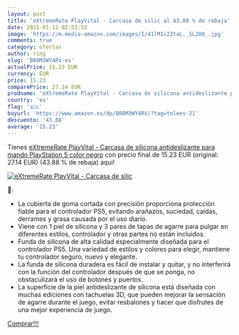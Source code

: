 ```yaml
---
layout: post
title: 'eXtremeRate PlayVital - Carcasa de silic al 43.88 % de rebaja'
date: 2021-01-12 02:53:53
image: 'https://m.media-amazon.com/images/I/41lMIc2ZtaL._SL200_.jpg'
comments: true
category: ofertas
author: ring
slug: 'B08M3WY4RV-es'
actualPrice: 15.23 EUR
currency: EUR
price: 15.23
comparePrice: 27.14 EUR
prodname: 'eXtremeRate PlayVital - Carcasa de silicona antideslizante para mando PlayStation 5  color negro'
country: 'es'
flag: '🇪🇸'
buyurl: 'https://www.amazon.es/dp/B08M3WY4RV/?tag=tolees-21'
descuento: '43.88'
average: '15.23'
---
```


Tienes [eXtremeRate PlayVital - Carcasa de silicona antideslizante para mando PlayStation 5  color negro](https://www.amazon.es/dp/B08M3WY4RV/?tag=tolees-21) con precio final de  15.23 EUR (original: 27.14 EUR) (43.88 %  de rebaja) aqui!

[![eXtremeRate PlayVital - Carcasa de silic](https://m.media-amazon.com/images/I/41lMIc2ZtaL._SL200_.jpg)](https://www.amazon.es/dp/B08M3WY4RV/?tag=tolees-21)

🔎:

- La cubierta de goma cortada con precisión proporciona protección fiable para el controlador PS5, evitando arañazos, suciedad, caídas, derrames y grasa causada por el uso diario.
- Viene con 1 piel de silicona y 3 pares de tapas de agarre para pulgar en diferentes estilos, controlador y otras partes no están incluidos.
- Funda de silicona de alta calidad especialmente diseñada para el controlador PS5. Una variedad de estilos y colores para elegir, mantiene tu controlador seguro, nuevo y elegante.
- La funda de silicona duradera es fácil de instalar y quitar, y no interferirá con la función del controlador después de que se ponga, no obstaculizará el uso de botones y puertos.
- La superficie de la piel antideslizante de silicona está diseñada con muchas ediciones con tachuelas 3D, que pueden mejorar la sensación de agarre durante el juego, evitar resbalones y hacer que disfrutes de una mejor experiencia de juego.

[Comprar!!!](https://www.amazon.es/dp/B08M3WY4RV/?tag=tolees-21)
